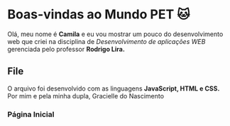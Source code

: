 # Boas-vindas ao Mundo PET 🐱

Olá, meu nome é **Camila** e eu vou mostrar um pouco do desenvolvimento web que criei na disciplina de *Desenvolvimento de aplicações WEB* gerenciada pelo professor **Rodrigo Lira.**



## File

O arquivo foi desenvolvido com as linguagens **JavaScript, HTML e CSS.** Por mim e pela minha dupla, Gracielle do Nascimento

### Página Inicial
